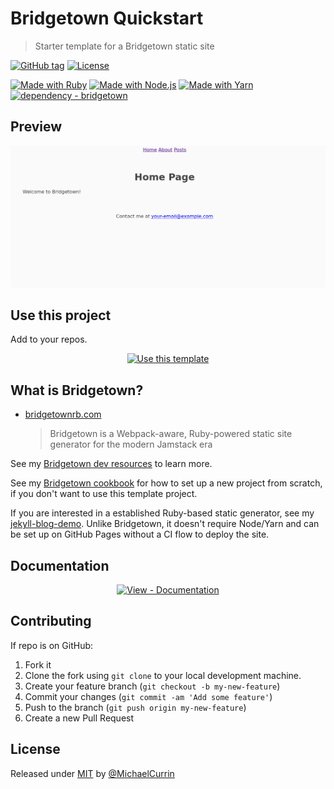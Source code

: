 # Bridgetown Quickstart
> Starter template for a Bridgetown static site

[![GitHub tag](https://img.shields.io/github/tag/MichaelCurrin/bridgetown-quickstart?include_prereleases=&sort=semver)](https://github.com/MichaelCurrin/bridgetown-quickstart/releases/)
[![License](https://img.shields.io/badge/License-MIT-blue)](#license)

[![Made with Ruby](https://img.shields.io/badge/Ruby->=2.6-blue?logo=ruby&logoColor=white)](https://ruby-lang.org)
[![Made with Node.js](https://img.shields.io/badge/Node.js->=12-blue?logo=node.js&logoColor=white)](https://nodejs.org)
[![Made with Yarn](https://img.shields.io/badge/Yarn-1-blue?logo=yarn&logoColor=white)](https://classic.yarnpkg.com)
[![dependency - bridgetown](https://img.shields.io/badge/bridgetown-0.X-blue)](https://rubygems.org/gems/bridgetown)


## Preview

<div align="center">
    <img src="/sample.png" alt="Sample screenshot" title="Sample screenshot" width="600" />
</div>


## Use this project

Add to your repos.

<div align="center">

[![Use this template](https://img.shields.io/badge/Generate-Use_this_template-2ea44f?style=for-the-badge)](https://github.com/MichaelCurrin/bridgetown-quickstart/generate)

</div>


## What is Bridgetown?

- [bridgetownrb.com](https://www.bridgetownrb.com)
    > Bridgetown is a Webpack-aware, Ruby-powered static site generator for the modern Jamstack era

See my [Bridgetown dev resources](https://michaelcurrin.github.io/dev-resources/resources/ruby/gems/bridgetown.html) to learn more.

See my [Bridgetown cookbook](https://michaelcurrin.github.io/code-cookbook/recipes/ruby/gems/bridgetown.html) for how to set up a new project from scratch, if you don't want to use this template project.

If you are interested in a established Ruby-based static generator, see my [jekyll-blog-demo](https://github.com/MichaelCurrin/jekyll-blog-demo/). Unlike Bridgetown, it doesn't require Node/Yarn and can be set up on GitHub Pages without a CI flow to deploy the site.


## Documentation

<div align="center">
    
[![View - Documentation](https://img.shields.io/badge/View-Documentation-blue?style=for-the-badge)](/docs/)

</div>


## Contributing

If repo is on GitHub:

1. Fork it
2. Clone the fork using `git clone` to your local development machine.
3. Create your feature branch (`git checkout -b my-new-feature`)
4. Commit your changes (`git commit -am 'Add some feature'`)
5. Push to the branch (`git push origin my-new-feature`)
6. Create a new Pull Request


## License

Released under [MIT](/LICENSE) by [@MichaelCurrin](https://github.com/MichaelCurrin)
